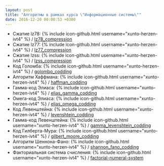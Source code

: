 ```yaml
---
layout: post
title: "Алгоритмы в рамках курса \"Информационные системы\""
date: 2016-12-20 00:00:53 +0300
---
```

- Сжатие lz78: {% include icon-github.html username="xunto-herzen-ivt4" %} / [lz78_compression](https://github.com/xunto-herzen-ivt4/lz78_compression)
- Сжатие lz77: {% include icon-github.html username="xunto-herzen-ivt4" %} / [lz77_compression](https://github.com/xunto-herzen-ivt4/lz77_compression)
- Сжатие lzss: {% include icon-github.html username="xunto-herzen-ivt4" %} / [lzss_compression](https://github.com/xunto-herzen-ivt4/lzss_compression)
- Код Голомба: {% include icon-github.html username="xunto-herzen-ivt4" %} / [golombo_codding](https://github.com/xunto-herzen-ivt4/golombo_codding)
- Алгоритм Хаффмана: {% include icon-github.html username="xunto-herzen-ivt4" %} / [haffman_codding](https://github.com/xunto-herzen-ivt4/haffman_codding)
- Гамма-код Элиаса: {% include icon-github.html username="xunto-herzen-ivt4" %} / [elias_gamma_codding](https://github.com/xunto-herzen-ivt4/elias_gamma_codding)
- Омега-код Элиаса: {% include icon-github.html username="xunto-herzen-ivt4" %} / [elias_omega_codding](https://github.com/xunto-herzen-ivt4/elias_omega_codding)
- Код Левенштейна: {% include icon-github.html username="xunto-herzen-ivt4" %} / [levenshtein_codding](https://github.com/xunto-herzen-ivt4/levenshtein_codding)
- Гамма-код Левенштейна: {% include icon-github.html username="xunto-herzen-ivt4" %} / [gamma_levenshtein_codding](https://github.com/xunto-herzen-ivt4/gamma_levenshtein_codding)
- Код Гилберта-Мура: {% include icon-github.html username="xunto-herzen-ivt4" %} / [gilbert_moore_codding](https://github.com/xunto-herzen-ivt4/gilbert_moore_codding)
- Алгоритм Шеннона-Фано: {% include icon-github.html username="xunto-herzen-ivt4" %} / [shannon_fano_codding](https://github.com/xunto-herzen-ivt4/shannon_fano_codding)
- Факториальная система счисления: {% include icon-github.html username="xunto-herzen-ivt4" %} / [factorial-numeral-system](https://github.com/xunto-herzen-ivt4/factorial-numeral-system)